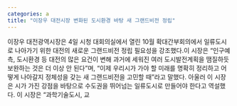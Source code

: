 ```yaml
---
categories: a
title: "이장우 대전시장 변화된 도시환경 바탕 새 그랜드비전 정립"
---
```

이장우 대전광역시장은 4일 시청 대회의실에서 열린 10월 확대간부회의에서 일류도시로 나아가기 위한 대전의 새로운 그랜드비전 정립 필요성을 강조했다.이 시장은 “인구예측, 도시환경 등 대전의 많은 요건이 변해 과거에 세워진 여러 도시발전계획을 땜질하듯 보완하는 것은 더 이상 안 된다”며, “이제 우리시가 가야 할 미래를 명확히 정리하고 어떻게 나아갈지 정체성을 갖는 새 그랜드비전을 고민할 때”라고 말했다. 아울러 이 시장은 시가 가진 강점을 바탕으로 수도권을 뛰어넘는 일류도시로 만들어야 한다고 역설했다. 이 시장은 “과학기술도시, 교